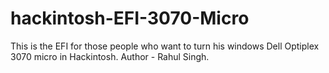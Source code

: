 # hackintosh-EFI-3070-Micro
This is the EFI for those people who want to turn his windows Dell Optiplex 3070 micro in Hackintosh. 
Author - Rahul Singh.

